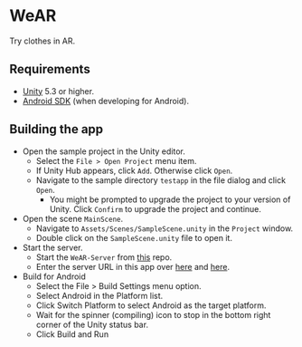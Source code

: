 # WeAR
Try clothes in AR.

## Requirements

* [Unity](http://unity3d.com/) 5.3 or higher.
* [Android SDK](https://developer.android.com/studio/index.html#downloads)
  (when developing for Android).
  
## Building the app

  - Open the sample project in the Unity editor.
    - Select the `File > Open Project` menu item.
    - If Unity Hub appears, click `Add`. Otherwise click `Open`.
    - Navigate to the sample directory `testapp` in the file dialog and click
      `Open`.
      - You might be prompted to upgrade the project to your version of Unity.
        Click `Confirm` to upgrade the project and continue.
   - Open the scene `MainScene`.
      - Navigate to `Assets/Scenes/SampleScene.unity` in the `Project` window.
      - Double click on the `SampleScene.unity` file to open it.
   - Start the server.
      - Start the `WeAR-Server` from [this](https://github.com/ojasskapre/WeAR-Server) repo.
      - Enter the server URL in this app over [here](https://github.com/murtaza98/WeAR/blob/ab6f4173a0700960f17d08d88b76ff62a4333a34/Assets/Scripts/Credentials.cs#L7) and [here](https://github.com/murtaza98/WeAR/blob/ab6f4173a0700960f17d08d88b76ff62a4333a34/Assets/Scripts/Credentials.cs#L8). 
   - Build for Android
      - Select the File > Build Settings menu option.
      - Select Android in the Platform list.
      - Click Switch Platform to select Android as the target platform.
      - Wait for the spinner (compiling) icon to stop in the bottom right corner of the Unity status bar.
      - Click Build and Run
